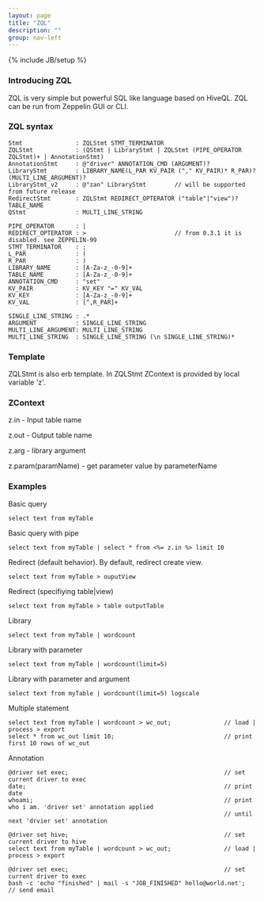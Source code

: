 ```yaml
---
layout: page
title: "ZQL"
description: ""
group: nav-left
---
```

{% include JB/setup %}

### Introducing ZQL
ZQL is very simple but powerful SQL like language based on HiveQL. ZQL can be run from Zeppelin GUI or CLI.

### ZQL syntax
```
Stmt               : ZQLStmt STMT_TERMINATOR
ZQLStmt            : (QStmt | LibraryStmt | ZQLStmt (PIPE_OPERATOR ZQLStmt)+ | AnnotationStmt)
AnnotationStmt     : @"driver" ANNOTATION_CMD (ARGUMENT)?
LibraryStmt        : LIBRARY_NAME(L_PAR KV_PAIR ("," KV_PAIR)* R_PAR)? (MULTI_LINE_ARGUMENT)?
LibraryStmt_v2     : @"zan" LibraryStmt        // will be supported from future release 
RedirectStmt       : ZQLStmt REDIRECT_OPTERATOR ("table"|"view")? TABLE_NAME
QStmt              : MULTI_LINE_STRING

PIPE_OPERATOR      : |
REDIRECT_OPTERATOR : >                         // from 0.3.1 it is disabled. see ZEPPELIN-99
STMT_TERMINATOR    : ;
L_PAR              : (
R_PAR              : )
LIBRARY_NAME       : [A-Za-z_-0-9]+
TABLE_NAME         : [A-Za-z_-0-9]+
ANNOTATION_CMD     : "set"
KV_PAIR            : KV_KEY "=" KV_VAL
KV_KEY             : [A-Za-z_-0-9]+
KV_VAL             : [^,R_PAR]+

SINGLE_LINE_STRING : .*
ARGUMENT           : SINGLE_LINE_STRING
MULTI_LINE_ARGUMENT: MULTI_LINE_STRING
MULTI_LINE_STRING  : SINGLE_LINE_STRING (\n SINGLE_LINE_STRING)*

```

### Template
ZQLStmt is also erb template. In ZQLStmt ZContext is provided by local variable 'z'.

### ZContext
z.in - Input table name

z.out - Output table name

z.arg - library argument

z.param(paramName) - get parameter value by parameterName

### Examples
Basic query

```
select text from myTable
```

Basic query with pipe

```
select text from myTable | select * from <%= z.in %> limit 10
```

Redirect (default behavior). By default, redirect create view.

```
select text from myTable > ouputView
```

Redirect (specifiying table|view)

```
select text from myTable > table outputTable
```

Library

```
select text from myTable | wordcount
```

Library with parameter

```
select text from myTable | wordcount(limit=5)
```

Library with parameter and argument

```
select text from myTable | wordcount(limit=5) logscale
```

Multiple statement

```
select text from myTable | wordcount > wc_out;               // load | process > export
select * from wc_out limit 10;                               // print first 10 rows of wc_out
```

Annotation

```
@driver set exec;                                            // set current driver to exec
date;                                                        // print date
whoami;                                                      // print who i am. 'driver set' annotation applied 
                                                             // until next 'drvier set' annotation

@driver set hive;                                            // set current driver to hive
select text from myTable | wordcount > wc_out;               // load | process > export

@driver set exec;                                            // set current driver to exec
bash -c 'echo "finished" | mail -s "JOB_FINISHED" hello@world.net';     // send email
```
